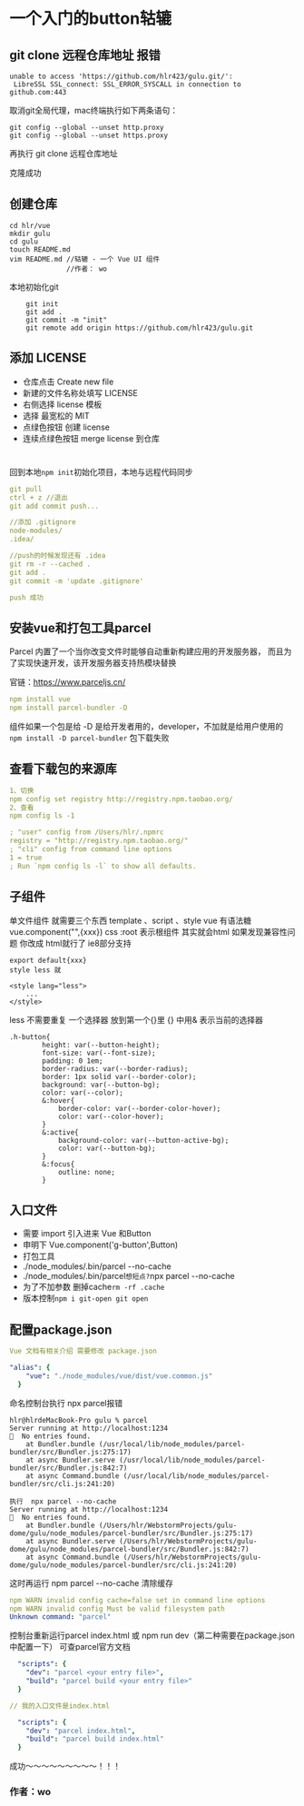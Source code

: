 # 一个入门的button轱辘 
## git clone 远程仓库地址 报错
```
unable to access 'https://github.com/hlr423/gulu.git/':
 LibreSSL SSL_connect: SSL_ERROR_SYSCALL in connection to github.com:443 
```
取消git全局代理，mac终端执行如下两条语句：
```
git config --global --unset http.proxy
git config --global --unset https.proxy
```

再执行 git clone 远程仓库地址  

克隆成功


## 创建仓库
```yarl
cd hlr/vue
mkdir gulu
cd gulu
touch README.md
vim README.md //轱辘 - 一个 Vue UI 组件
              //作者： wo
```
本地初始化git
```
    git init
    git add .
    git commit -m "init"
    git remote add origin https://github.com/hlr423/gulu.git
```
## 添加 LICENSE
- 仓库点击 Create new file
- 新建的文件名称处填写 LICENSE
- 右侧选择 license 模板
- 选择 最宽松的 MIT
- 点绿色按钮 创建 license
- 连续点绿色按钮 merge license 到仓库
#
回到本地`npm init`初始化项目，本地与远程代码同步
```yaml
git pull
ctrl + z //退出
git add commit push...

//添加 .gitignore
node-modules/
.idea/

//push的时候发现还有 .idea
git rm -r --cached .
git add .
git commit -m 'update .gitignore'

push 成功 
```
## 安装vue和打包工具parcel
Parcel 内置了一个当你改变文件时能够自动重新构建应用的开发服务器，
而且为了实现快速开发，该开发服务器支持热模块替换

官链：https://www.parceljs.cn/
```yaml
npm install vue
npm install parcel-bundler -D
```
组件如果一个包是给 -D 是给开发者用的，developer，不加就是给用户使用的
` npm install -D parcel-bundler `
包下载失败

## 查看下载包的来源库
```yaml
1、切换
npm config set registry http://registry.npm.taobao.org/ 
2、查看
npm config ls -1

; "user" config from /Users/hlr/.npmrc
registry = "http://registry.npm.taobao.org/" 
; "cli" config from command line options
1 = true 
; Run `npm config ls -l` to show all defaults.

```
## 子组件
单文件组件 就需要三个东西
template 、script 、style
vue 有语法糖
vue.component("",{xxx})
css
:root 表示根组件 其实就会html 如果发现兼容性问题 你改成 html就行了 ie8部分支持

```
export default{xxx}
style less 就

<style lang="less">
    ...
</style>
```
less 不需要重复 一个选择器
放到第一个{}里 {} 中用& 表示当前的选择器
```
.h-button{
        height: var(--button-height);
        font-size: var(--font-size);
        padding: 0 1em;
        border-radius: var(--border-radius);
        border: 1px solid var(--border-color);
        background: var(--button-bg);
        color: var(--color);
        &:hover{
            border-color: var(--border-color-hover);
            color: var(--color-hover);
        }
        &:active{
            background-color: var(--button-active-bg);
            color: var(--button-bg);
        }
        &:focus{
            outline: none;
        }
```

## 入口文件
- 需要 import 引入进来 Vue 和Button
- 申明下 Vue.component('g-button',Button)
- 打包工具
- ./node_modules/.bin/parcel --no-cache
- ./node_modules/.bin/parcel`想短点?`npx parcel --no-cache
- 为了不加参数 删掉cache`rm -rf .cache`
- 版本控制`npm i git-open git open`

## 配置package.json
```yaml
Vue 文档有相关介绍 需要修改 package.json

"alias": {
    "vue": "./node_modules/vue/dist/vue.common.js"
  }
```
命名控制台执行 npx parcel报错
```
hlr@hlrdeMacBook-Pro gulu % parcel
Server running at http://localhost:1234 
🚨  No entries found.
    at Bundler.bundle (/usr/local/lib/node_modules/parcel-bundler/src/Bundler.js:275:17)
    at async Bundler.serve (/usr/local/lib/node_modules/parcel-bundler/src/Bundler.js:842:7)
    at async Command.bundle (/usr/local/lib/node_modules/parcel-bundler/src/cli.js:241:20)

执行  npx parcel --no-cache
Server running at http://localhost:1234 
🚨  No entries found.
    at Bundler.bundle (/Users/hlr/WebstormProjects/gulu-dome/gulu/node_modules/parcel-bundler/src/Bundler.js:275:17)
    at async Bundler.serve (/Users/hlr/WebstormProjects/gulu-dome/gulu/node_modules/parcel-bundler/src/Bundler.js:842:7)
    at async Command.bundle (/Users/hlr/WebstormProjects/gulu-dome/gulu/node_modules/parcel-bundler/src/cli.js:241:20)
```
这时再运行 npm parcel --no-cache 清除缓存
```yaml
npm WARN invalid config cache=false set in command line options
npm WARN invalid config Must be valid filesystem path
Unknown command: "parcel"
```



控制台重新运行parcel index.html 或 npm run dev（第二种需要在package.json中配置一下）
可查parcel官方文档
```yaml
  "scripts": {
    "dev": "parcel <your entry file>",
    "build": "parcel build <your entry file>"
  }

// 我的入口文件是index.html

  "scripts": {
    "dev": "parcel index.html",
    "build": "parcel build index.html"
  }
```
成功～～～～～～～～～！！！


### 作者：wo